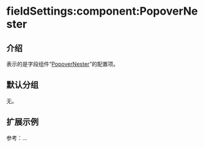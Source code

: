 # fieldSettings:component:PopoverNester

## 介绍

表示的是字段组件“[PopoverNester](https://docs-cn.nocobase.com/handbook/ui/fields/association-field#%E5%AD%90%E8%A1%A8%E5%8D%95%E5%BC%B9%E7%AA%97)”的配置项。

## 默认分组

无。

## 扩展示例

参考：...
